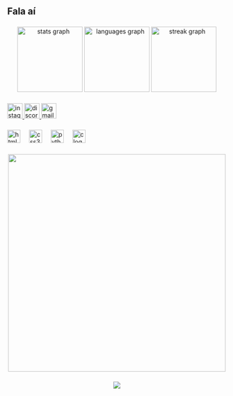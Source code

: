 <h2 align="left">Fala aí</h2>

###

<div align="center">
  <img src="https://github-readme-stats.vercel.app/api?username=Matheus-Mbs&theme=midnight-purple&show_icons=true" height="150" alt="stats graph"/>
  <!--<img src="https://github-readme-stats.vercel.app/api?username=Matheus-Mbs&hide_title=false&hide_rank=false&show_icons=true&include_all_commits=true&count_private=true&disable_animations=false&theme=midnight-purple&locale=en&hide_border=false" height="150" alt="stats graph"  />-->
  <img src="https://github-readme-stats.vercel.app/api/top-langs?username=Matheus-Mbs&locale=en&hide_title=false&layout=compact&card_width=320&langs_count=5&theme=midnight-purple&hide_border=false" height="150" alt="languages graph"  />
  <img src="https://streak-stats.demolab.com?user=Matheus-Mbs&locale=en&mode=daily&theme=midnight-purple&hide_border=false&border_radius=5" height="150" alt="streak graph"  />
</div>

###

<div align="left">
  <a href="https://www.instagram.com/matheus_mbs_/" target="_blank">
    <img src="https://img.shields.io/static/v1?message=Instagram&logo=instagram&label=&color=6100ff&logoColor=white&labelColor=&style=for-the-badge" height="35" alt="instagram logo"  />
  </a>
  <a href="https://discord.com/channels/@me/530072815731212298" target="_blank">
    <img src="https://img.shields.io/static/v1?message=Discord&logo=discord&label=&color=6100ff&logoColor=white&labelColor=&style=for-the-badge" height="35" alt="discord logo"  />
  </a>
  <a href="mailto:matheusmbspessoal@gmail.com" target="_blank">
    <img src="https://img.shields.io/static/v1?message=Gmail&logo=gmail&label=&color=6100ff&logoColor=white&labelColor=&style=for-the-badge" height="35" alt="gmail logo"  />
  </a>
</div>

###

<div align="left">
  <img src="https://cdn.jsdelivr.net/gh/devicons/devicon/icons/html5/html5-original.svg" height="30" alt="html5 logo"  />
  <img width="12" />
  <img src="https://cdn.jsdelivr.net/gh/devicons/devicon/icons/css3/css3-original.svg" height="30" alt="css3 logo"  />
  <img width="12" />
  <img src="https://cdn.jsdelivr.net/gh/devicons/devicon/icons/python/python-original.svg" height="30" alt="python logo"  />
  <img width="12" />
  <img src="https://cdn.jsdelivr.net/gh/devicons/devicon/icons/c/c-original.svg" height="30" alt="c logo"  />
</div>

###

<div align="center">
  <img height="500" src="https://media0.giphy.com/media/v1.Y2lkPTc5MGI3NjExOHdvZXU4MXhubzd3N290ZWx2azl6cmJ1M29tMWJlYmE1bWJ6bHNvaCZlcD12MV9pbnRlcm5hbF9naWZfYnlfaWQmY3Q9Zw/3ov9k1173PdfJWRsoE/giphy.webp"  />
</div>

###

<div align="center">
  <img src="https://profile-counter.glitch.me/Matheus-Mbs/count.svg?"  />
</div>

###
